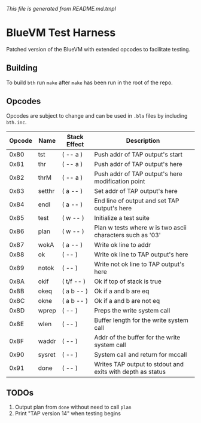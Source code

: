 _This file is generated from README.md.tmpl_

# BlueVM Test Harness

Patched version of the BlueVM with extended opcodes to facilitate testing.

## Building

To build `bth` run `make` after `make` has been run in the root of the repo.

## Opcodes

Opcodes are subject to change and can be used in `.bla` files by including `bth.inc`.

| Opcode | Name | Stack Effect | Description |
|----|----|----|----|
| 0x80 | tst | ( -- a ) | Push addr of TAP output's start |
| 0x81 | thr | ( -- a ) | Push addr of TAP output's here |
| 0x82 | thrM | ( -- a ) | Push addr of TAP output's here modification point |
| 0x83 | setthr | ( a -- ) | Set addr of TAP output's here |
| 0x84 | endl | ( a -- ) | End line of output and set TAP output's here |
| 0x85 | test | ( w -- ) | Initialize a test suite |
| 0x86 | plan | ( w -- ) | Plan w tests where w is two ascii characters such as '03' |
| 0x87 | wokA | ( a -- ) | Write ok line to addr |
| 0x88 | ok | ( -- ) | Write ok line to TAP output's here |
| 0x89 | notok | ( -- ) | Write not ok line to TAP output's here |
| 0x8A | okif | ( t/f -- ) | Ok if top of stack is true |
| 0x8B | okeq | ( a b -- ) | Ok if a and b are eq |
| 0x8C | okne | ( a b -- ) | Ok if a and b are not eq |
| 0x8D | wprep | ( -- ) | Preps the write system call |
| 0x8E | wlen | ( -- ) | Buffer length for the write system call |
| 0x8F | waddr | ( -- ) | Addr of the buffer for the write system call |
| 0x90 | sysret | ( -- ) | System call and return for mccall |
| 0x91 | done | ( -- ) | Writes TAP output to stdout and exits with depth as status |

## TODOs

1. Output plan from `done` without need to call `plan`
1. Print "TAP version 14" when testing begins
